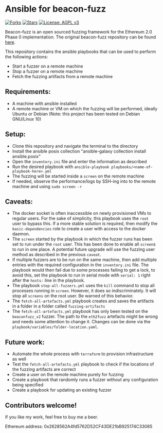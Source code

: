 # Ansible for beacon-fuzz 

 [![Forks](https://img.shields.io/github/forks/parithosh/ansible-beaconfuzz-runner)](https://github.com/parithosh/ansible-beaconfuzz-runner/network/members)
 [![Stars](https://img.shields.io/github/stars/parithosh/ansible-beaconfuzz-runner)](https://github.com/parithosh/ansible-beaconfuzz-runner/stargazers)
 [![License: AGPL v3](https://img.shields.io/github/license/parithosh/ansible-beaconfuzz-runner)](https://github.com/parithosh/ansible-beaconfuzz-runner/blob/main/LICENSE)
  
Beacon-fuzz is an open sourced fuzzing framework for the Ethereum 2.0 Phase 0 implementation. The original
beacon-fuzz repository can be found [here](https://github.com/sigp/beacon-fuzz). 

This repository contains the ansible playbooks that can be used to perform the following actions:
- Start a fuzzer on a remote machine
- Stop a fuzzer on a remote machine
- Fetch the fuzzing artifacts from a remote machine

## Requirements: 
- A machine with ansible installed
- A remote machine or VM on which the fuzzing will be performed, ideally Ubuntu or Debian (Note: this project has been tested on Debian GNU/Linux 10)

## Setup:
- Clone this repository and navigate the terminal to the directory
- Install the ansible posix collection "ansible-galaxy collection install ansible.posix"
- Open the `inventory.ini` file and enter the information as described
- Run the desired playbook with `ansible-playbook playbooks/<name-of-playbook-here>.yml`
- The fuzzing will be started inside a `screen` on the remote machine
- If needed, observe the performance/logs by SSH-ing into to the remote machine and using `sudo screen -r` 

## Caveats: 
- The docker socket is often inaccessible on newly provisioned VMs to regular users. For the sake of simplicity, this
playbook uses the `root` user to bypass this. If a more stable solution is required, then modify the `basic-dependencies` 
role to create a user with access to the docker daemon. 
- The `screen` started by the playbook in which the fuzzer runs has been set to run under the `root` user. This has been
done to enable all `screen`s to run in one place. A potential future upgrade will use the fuzzing user method as 
described in the previous `caveat`.
- If multiple fuzzers are to be run on the same machine, then add multiple entries with the required configuration
in the `inventory.ini` file. The playbook would then fail due to some processes failing to get a lock, to avoid this, set
the playbook to run in serial mode with `serial: 1` right after the `hosts:` line in the playbook.
- The playbook `stop-all-fuzzers.yml` uses the `kill` command to stop all processes running in `screen`. However, it does 
so indiscriminately. It will stop all `screens` on the root user. Be warned of this behavior. 
- The `fetch-all-artefacts.yml` playbook creates and saves the artifacts in a folder in a folder called `fuzzing-artifacts`
- The `fetch-all-artefacts.yml` playbook has only been tested on the `beaconfuzz_v2` fuzzer. The path to the `eth2fuzz`
artefacts might be wrong and needs some attention to change it. Changes can be done via the `playbook/variables/folder-location.yaml`. 

## Future work: 
- Automate the whole process with `terraform` to provision infrastructure as well
- Test the `fetch-all-artefacts.yml` playbook to check if the locations of the fuzzing artifacts are correct
- Create a user on the remote machine purely for fuzzing
- Create a playbook that randomly runs a fuzzer without any configuration being specified 
- Create a playbook for updating an existing fuzzer

## Contributors welcome!

If you like my work, feel free to buy me a beer.

Ethereum address: 0x2628562A4fd5762D52CF43DE21bB925174C33085 